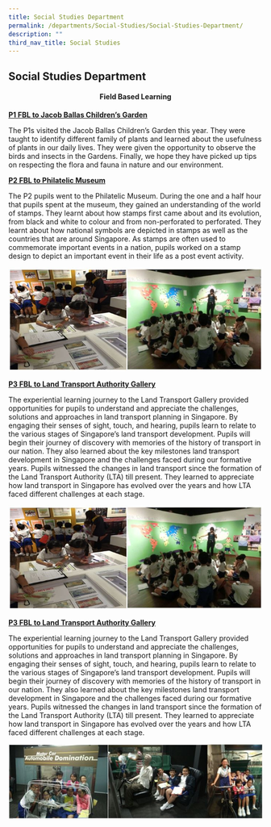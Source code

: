 ```yaml
---
title: Social Studies Department
permalink: /departments/Social-Studies/Social-Studies-Department/
description: ""
third_nav_title: Social Studies
---
```

## Social Studies Department

#### <center>Field Based Learning</center>

**<u>P1 FBL to Jacob Ballas Children’s Garden</u>**

The P1s visited the Jacob Ballas Children’s Garden this year. They were taught to identify different family of plants and learned about the usefulness of plants in our daily lives. They were given the opportunity to observe the birds and insects in the Gardens. Finally, we hope they have picked up tips on respecting the flora and fauna in nature and our environment.

**<u>P2 FBL to Philatelic Museum</u>**

The P2 pupils went to the Philatelic Museum. During the one and a half hour that pupils spent at the museum, they gained an understanding of the world of stamps. They learnt about how stamps first came about and its evolution, from black and white to colour and from non-perforated to perforated. They learnt about how national symbols are depicted in stamps as well as the countries that are around Singapore. As stamps are often used to commemorate important events in a nation, pupils worked on a stamp design to depict an important event in their life as a post event activity.

![](/images/fieldlearning.jpeg)

**<u>P3 FBL to Land Transport Authority Gallery</u>**

The experiential learning journey to the Land Transport Gallery provided opportunities for pupils to understand and appreciate the challenges, solutions and approaches in land transport planning in Singapore. By engaging their senses of sight, touch, and hearing, pupils learn to relate to the various stages of Singapore’s land transport development. Pupils will begin their journey of discovery with memories of the history of transport in our nation. They also learned about the key milestones land transport development in Singapore and the challenges faced during our formative years. Pupils witnessed the changes in land transport since the formation of the Land Transport Authority (LTA) till present. They learned to appreciate how land transport in Singapore has evolved over the years and how LTA faced different challenges at each stage.
	
![](/images/fieldlearning.jpeg)

**<u>P3 FBL to Land Transport Authority Gallery</u>**

The experiential learning journey to the Land Transport Gallery provided opportunities for pupils to understand and appreciate the challenges, solutions and approaches in land transport planning in Singapore. By engaging their senses of sight, touch, and hearing, pupils learn to relate to the various stages of Singapore’s land transport development. Pupils will begin their journey of discovery with memories of the history of transport in our nation. They also learned about the key milestones land transport development in Singapore and the challenges faced during our formative years. Pupils witnessed the changes in land transport since the formation of the Land Transport Authority (LTA) till present. They learned to appreciate how land transport in Singapore has evolved over the years and how LTA faced different challenges at each stage.

![](/images/lta.jpeg)